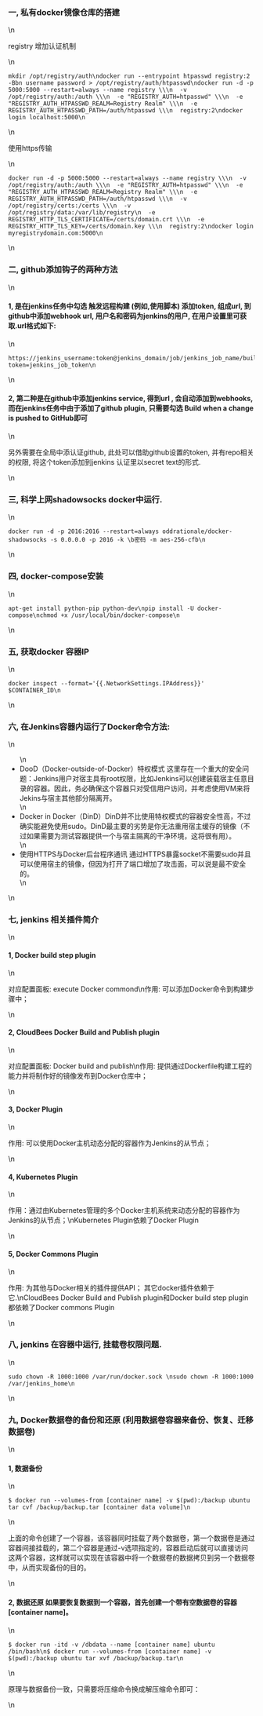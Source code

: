 <h3>一,  私有docker镜像仓库的搭建</h3>\n<p>registry 增加认证机制</p>\n<pre><code>mkdir /opt/registry/auth\ndocker run --entrypoint htpasswd registry:2 -Bbn username password &gt; /opt/registry/auth/htpasswd\ndocker run -d -p 5000:5000 --restart=always --name registry \\\n  -v /opt/registry/auth:/auth \\\n  -e &quot;REGISTRY_AUTH=htpasswd&quot; \\\n  -e &quot;REGISTRY_AUTH_HTPASSWD_REALM=Registry Realm&quot; \\\n  -e REGISTRY_AUTH_HTPASSWD_PATH=/auth/htpasswd \\\n  registry:2\ndocker login localhost:5000\n</code></pre>\n<p>使用https传输</p>\n<pre><code>docker run -d -p 5000:5000 --restart=always --name registry \\\n  -v /opt/registry/auth:/auth \\\n  -e &quot;REGISTRY_AUTH=htpasswd&quot; \\\n  -e &quot;REGISTRY_AUTH_HTPASSWD_REALM=Registry Realm&quot; \\\n  -e REGISTRY_AUTH_HTPASSWD_PATH=/auth/htpasswd \\\n  -v /opt/registry/certs:/certs \\\n  -v /opt/registry/data:/var/lib/registry\n  -e REGISTRY_HTTP_TLS_CERTIFICATE=/certs/domain.crt \\\n  -e REGISTRY_HTTP_TLS_KEY=/certs/domain.key \\\n  registry:2\ndocker login myregistrydomain.com:5000\n</code></pre>\n<h3>二, github添加钩子的两种方法</h3>\n<h4>1, 是在jenkins任务中勾选 触发远程构建 (例如,使用脚本) 添加token, 组成url, 到github中添加webhook url, 用户名和密码为jenkins的用户, 在用户设置里可获取.url格式如下:</h4>\n<pre><code>https://jenkins_username:token@jenkins_domain/job/jenkins_job_name/build?token=jenkins_job_token\n</code></pre>\n<h4>2, 第二种是在github中添加jenkins service, 得到url , 会自动添加到webhooks, 而在jenkins任务中由于添加了github plugin, 只需要勾选 Build when a change is pushed to GitHub即可</h4>\n<p>另外需要在全局中添认证github, 此处可以借助github设置的token, 并有repo相关的权限, 将这个token添加到jenkins 认证里以secret text的形式.</p>\n<h3>三, 科学上网shadowsocks docker中运行.</h3>\n<pre><code>docker run -d -p 2016:2016 --restart=always oddrationale/docker-shadowsocks -s 0.0.0.0 -p 2016 -k \b密码 -m aes-256-cfb\n</code></pre>\n<h3>四, docker-compose安装</h3>\n<pre><code>apt-get install python-pip python-dev\npip install -U docker-compose\nchmod +x /usr/local/bin/docker-compose\n</code></pre>\n<h3>五, 获取docker 容器IP</h3>\n<pre><code>docker inspect --format='{{.NetworkSettings.IPAddress}}' $CONTAINER_ID\n</code></pre>\n<h3>六, 在Jenkins容器内运行了Docker命令方法:</h3>\n<ul>\n<li>DooD（Docker-outside-of-Docker）特权模式 这里存在一个重大的安全问题：Jenkins用户对宿主具有root权限，比如Jenkins可以创建装载宿主任意目录的容器。因此，务必确保这个容器只对受信用户访问，并考虑使用VM来将Jekins与宿主其他部分隔离开。</li>\n<li>Docker in Docker（DinD）DinD并不比使用特权模式的容器安全性高，不过确实能避免使用sudo。DinD最主要的劣势是你无法重用宿主缓存的镜像（不过如果需要为测试容器提供一个与宿主隔离的干净环境，这将很有用）。</li>\n<li>使用HTTPS与Docker后台程序通讯 通过HTTPS暴露socket不需要sudo并且可以使用宿主的镜像，但因为打开了端口增加了攻击面，可以说是最不安全的。</li>\n</ul>\n<h3>七, jenkins 相关插件简介</h3>\n<h4>1, Docker build step plugin</h4>\n<p>对应配置面板: execute Docker commond\n作用: 可以添加Docker命令到构建步骤中；</p>\n<h4>2, CloudBees Docker Build and Publish plugin</h4>\n<p>对应配置面板: Docker build and publish\n作用: 提供通过Dockerfile构建工程的能力并将制作好的镜像发布到Docker仓库中；</p>\n<h4>3, Docker Plugin</h4>\n<p>作用: 可以使用Docker主机动态分配的容器作为Jenkins的从节点；</p>\n<h4>4, Kubernetes Plugin</h4>\n<p>作用：通过由Kubernetes管理的多个Docker主机系统来动态分配的容器作为Jenkins的从节点；\nKubernetes Plugin依赖了Docker Plugin</p>\n<h4>5, Docker Commons Plugin</h4>\n<p>作用: 为其他与Docker相关的插件提供API； 其它docker插件依赖于它.\nCloudBees Docker Build and Publish plugin和Docker build step plugin都依赖了Docker commons Plugin</p>\n<h3>八, jenkins 在容器中运行, 挂载卷权限问题.</h3>\n<pre><code>sudo chown -R 1000:1000 /var/run/docker.sock \nsudo chown -R 1000:1000 /var/jenkins_home\n</code></pre>\n<h3>九, Docker数据卷的备份和还原 (利用数据卷容器来备份、恢复、迁移数据卷)</h3>\n<h4>1, 数据备份</h4>\n<pre><code>$ docker run --volumes-from [container name] -v $(pwd):/backup ubuntu tar cvf /backup/backup.tar [container data volume]\n</code></pre>\n<p>上面的命令创建了一个容器，该容器同时挂载了两个数据卷，第一个数据卷是通过容器间接挂载的，第二个容器是通过-v选项指定的，容器启动后就可以直接访问这两个容器，这样就可以实现在该容器中将一个数据卷的数据拷贝到另一个数据卷中，从而实现备份的目的。</p>\n<h4>2, 数据还原 如果要恢复数据到一个容器，首先创建一个带有空数据卷的容器[container name]。</h4>\n<pre><code>$ docker run -itd -v /dbdata --name [container name] ubuntu /bin/bash\n$ docker run --volumes-from [container name] -v $(pwd):/backup ubuntu tar xvf /backup/backup.tar\n</code></pre>\n<p>原理与数据备份一致，只需要将压缩命令换成解压缩命令即可：</p>\n